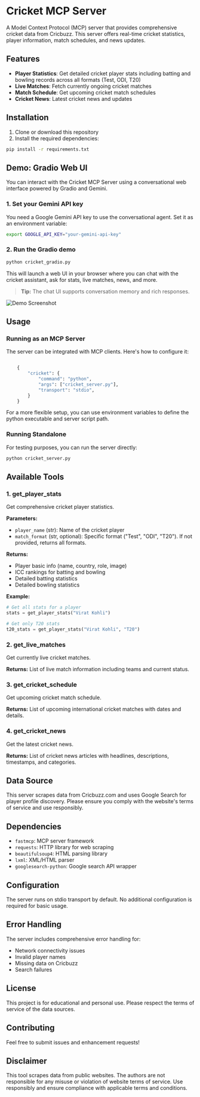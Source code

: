 # Cricket MCP Server

A Model Context Protocol (MCP) server that provides comprehensive cricket data from Cricbuzz. This server offers real-time cricket statistics, player information, match schedules, and news updates.

## Features

- **Player Statistics**: Get detailed cricket player stats including batting and bowling records across all formats (Test, ODI, T20)
- **Live Matches**: Fetch currently ongoing cricket matches
- **Match Schedule**: Get upcoming cricket match schedules
- **Cricket News**: Latest cricket news and updates

## Installation

1. Clone or download this repository
2. Install the required dependencies:

```bash
pip install -r requirements.txt
```

## Demo: Gradio Web UI

You can interact with the Cricket MCP Server using a conversational web interface powered by Gradio and Gemini.

### 1. Set your Gemini API key

You need a Google Gemini API key to use the conversational agent. Set it as an environment variable:

```bash
export GOOGLE_API_KEY="your-gemini-api-key"
```

### 2. Run the Gradio demo

```bash
python cricket_gradio.py
```

This will launch a web UI in your browser where you can chat with the cricket assistant, ask for stats, live matches, news, and more.

> **Tip:** The chat UI supports conversation memory and rich responses.

![Demo Screenshot](demo_screenshot.png)

## Usage

### Running as an MCP Server

The server can be integrated with MCP clients. Here's how to configure it:

```python

    {
        "cricket": {
            "command": "python",
            "args": ["cricket_server.py"],
            "transport": "stdio",
        }
    }
```

For a more flexible setup, you can use environment variables to define the python executable and server script path.

### Running Standalone

For testing purposes, you can run the server directly:

```bash
python cricket_server.py
```

## Available Tools

### 1. get_player_stats
Get comprehensive cricket player statistics.

**Parameters:**
- `player_name` (str): Name of the cricket player
- `match_format` (str, optional): Specific format ("Test", "ODI", "T20"). If not provided, returns all formats.

**Returns:**
- Player basic info (name, country, role, image)
- ICC rankings for batting and bowling
- Detailed batting statistics
- Detailed bowling statistics

**Example:**
```python
# Get all stats for a player
stats = get_player_stats("Virat Kohli")

# Get only T20 stats
t20_stats = get_player_stats("Virat Kohli", "T20")
```

### 2. get_live_matches
Get currently live cricket matches.

**Returns:**
List of live match information including teams and current status.

### 3. get_cricket_schedule
Get upcoming cricket match schedule.

**Returns:**
List of upcoming international cricket matches with dates and details.

### 4. get_cricket_news
Get the latest cricket news.

**Returns:**
List of cricket news articles with headlines, descriptions, timestamps, and categories.

## Data Source

This server scrapes data from Cricbuzz.com and uses Google Search for player profile discovery. Please ensure you comply with the website's terms of service and use responsibly.

## Dependencies

- `fastmcp`: MCP server framework
- `requests`: HTTP library for web scraping
- `beautifulsoup4`: HTML parsing library
- `lxml`: XML/HTML parser
- `googlesearch-python`: Google search API wrapper

## Configuration

The server runs on stdio transport by default. No additional configuration is required for basic usage.

## Error Handling

The server includes comprehensive error handling for:
- Network connectivity issues
- Invalid player names
- Missing data on Cricbuzz
- Search failures

## License

This project is for educational and personal use. Please respect the terms of service of the data sources.

## Contributing

Feel free to submit issues and enhancement requests!

## Disclaimer

This tool scrapes data from public websites. The authors are not responsible for any misuse or violation of website terms of service. Use responsibly and ensure compliance with applicable terms and conditions.
